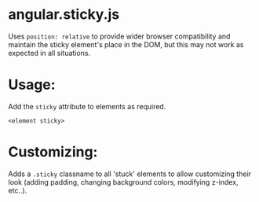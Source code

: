 angular.sticky.js
=================

Uses `position: relative` to provide wider browser compatibility and maintain the sticky element's place in the DOM, but this may not work as expected in all situations.

Usage:
======

Add the `sticky` attribute to elements as required.

    <element sticky>

Customizing:
============

Adds a `.sticky` classname to all 'stuck' elements to allow customizing their look (adding padding, changing background colors, modifying z-index, etc..).